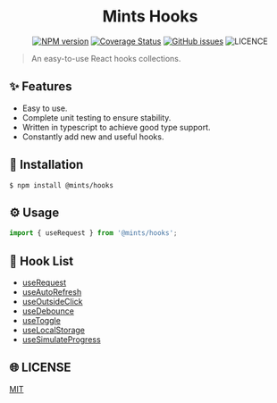<h1 align="center">Mints Hooks</h1>

<div align="center">

[![NPM version](https://img.shields.io/npm/v/%40mints%2Fhooks?style=flat-square)](https://www.npmjs.com/package/@mints/hooks)
[![Coverage Status](https://coveralls.io/repos/github/mints-components/hooks/badge.svg?style=flat-square)](https://coveralls.io/github/mints-components/hooks)
[![GitHub issues](https://img.shields.io/github/issues/mints-components/hooks?style=flat-square)](https://github.com/mints-components/hooks/issues)
![LICENCE](https://img.shields.io/github/license/mints-components/hooks?style=flat-square)

</div>

> An easy-to-use React hooks collections.

## ✨ Features

- Easy to use.
- Complete unit testing to ensure stability.
- Written in typescript to achieve good type support.
- Constantly add new and useful hooks.

## 🌈 Installation

```
$ npm install @mints/hooks
```

## ⚙️ Usage

```javascript
import { useRequest } from '@mints/hooks';
```

## 📃 Hook List

- [useRequest](./docs/use-request.md)
- [useAutoRefresh](./docs/use-auto-refresh.md)
- [useOutsideClick](./docs/use-outside-click.md)
- [useDebounce](./docs/use-debounce.md)
- [useToggle](./docs/use-toggle.md)
- [useLocalStorage](./docs/use-localstorage.md)
- [useSimulateProgress](./docs/use-simulate-progress.md)

## 🌐 LICENSE

[MIT](./LICENSE)
